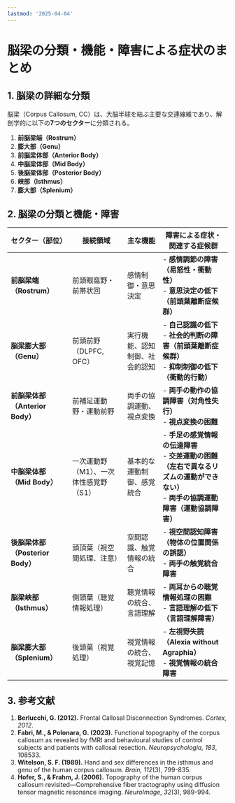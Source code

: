 ```yaml
---
lastmod: '2025-04-04'
---
```

# **脳梁の分類・機能・障害による症状のまとめ**

## **1. 脳梁の詳細な分類**

脳梁（Corpus Callosum, CC）は、大脳半球を結ぶ主要な交連線維であり、解剖学的に以下の**7つのセクター**に分類される。

1. **前脳梁端（Rostrum）**
2. **膨大部（Genu）**
3. **前脳梁体部（Anterior Body）**
4. **中脳梁体部（Mid Body）**
5. **後脳梁体部（Posterior Body）**
6. **峡部（Isthmus）**
7. **膨大部（Splenium）**



## **2. 脳梁の分類と機能・障害**

| **セクター（部位）**             | **接続領域**                           | **主な機能**                   | **障害による症状・関連する症候群**                                                                                                           |
| -------------------------------- | -------------------------------------- | ------------------------------ | -------------------------------------------------------------------------------------------------------------------------------------------- |
| **前脳梁端（Rostrum）**          | 前頭眼窩野・前帯状回                   | 感情制御・意思決定             | - **感情調節の障害（易怒性・衝動性）** <br> - **意思決定の低下（前頭葉離断症候群）**                                                         |
| **脳梁膨大部（Genu）**           | 前頭前野（DLPFC, OFC）                 | 実行機能、認知制御、社会的認知 | - **自己認識の低下** <br> - **社会的判断の障害（前頭葉離断症候群）** <br> - **抑制制御の低下（衝動的行動）**                                 |
| **前脳梁体部（Anterior Body）**  | 前補足運動野・運動前野                 | 両手の協調運動、視点変換       | - **両手の動作の協調障害（対角性失行）** <br> - **視点変換の困難**                                                                           |
| **中脳梁体部（Mid Body）**       | 一次運動野（M1）、一次体性感覚野（S1） | 基本的な運動制御、感覚統合     | - **手足の感覚情報の伝達障害** <br> - **交差運動の困難（左右で異なるリズムの運動ができない）** <br> - **両手の協調運動障害（運動協調障害）** |
| **後脳梁体部（Posterior Body）** | 頭頂葉（視空間処理、注意）             | 空間認識、触覚情報の統合       | - **視空間認知障害（物体の位置関係の誤認）** <br> - **両手の触覚統合障害**                                                                   |
| **脳梁峡部（Isthmus）**          | 側頭葉（聴覚情報処理）                 | 聴覚情報の統合、言語理解       | - **両耳からの聴覚情報処理の困難** <br> - **言語理解の低下（言語理解障害）**                                                                 |
| **脳梁膨大部（Splenium）**       | 後頭葉（視覚処理）                     | 視覚情報の統合、視覚記憶       | - **左視野失読（Alexia without Agraphia）** <br> - **視覚情報の統合障害**                                                                    |

## **3. 参考文献**

1. **Berlucchi, G. (2012).** Frontal Callosal Disconnection Syndromes. _Cortex, 2012_.
2. **Fabri, M., & Polonara, G. (2023).** Functional topography of the corpus callosum as revealed by fMRI and behavioural studies of control subjects and patients with callosal resection. _Neuropsychologia, 183_, 108533.
3. **Witelson, S. F. (1989).** Hand and sex differences in the isthmus and genu of the human corpus callosum. _Brain, 112_(3), 799-835.
4. **Hofer, S., & Frahm, J. (2006).** Topography of the human corpus callosum revisited—Comprehensive fiber tractography using diffusion tensor magnetic resonance imaging. _NeuroImage, 32_(3), 989-994.
